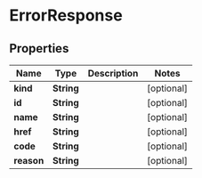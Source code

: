 

# ErrorResponse


## Properties

Name | Type | Description | Notes
------------ | ------------- | ------------- | -------------
**kind** | **String** |  |  [optional]
**id** | **String** |  |  [optional]
**name** | **String** |  |  [optional]
**href** | **String** |  |  [optional]
**code** | **String** |  |  [optional]
**reason** | **String** |  |  [optional]



